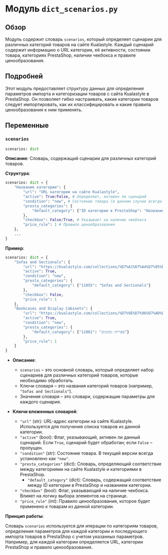 # Модуль `dict_scenarios.py`

## Обзор

Модуль содержит словарь `scenarios`, который определяет сценарии для различных категорий товаров на сайте Kualastyle. Каждый сценарий содержит информацию о URL категории, её активности, состоянии товара, категориях PrestaShop, наличии чекбокса и правиле ценообразования.

## Подробней

Этот модуль предоставляет структуру данных для определения параметров импорта и категоризации товаров с сайта Kualastyle в PrestaShop. Он позволяет гибко настраивать, какие категории товаров следует импортировать, как их классифицировать и какие правила ценообразования к ним применять.

## Переменные

### `scenarios`

```python
scenarios: dict
```

**Описание**: Словарь, содержащий сценарии для различных категорий товаров.

**Структура**:

```python
scenarios: dict = {
    "Название категории": {
        "url": "URL категории на сайте Kualastyle",
        "active": True/False, # Определяет, активен ли сценарий
        "condition": "new", # Состояние товара (в данном случае всегда "new")
        "presta_categories": {
            "default_category": {"ID категории в PrestaShop": "Название категории в PrestaShop"}
        },
        "checkbox": False/True, # Указывает на наличие чекбокса
        "price_rule": 1 # Правило ценообразования
    },
    ...
}
```

**Пример**:

```python
scenarios: dict = {
    "Sofas and Sectionals": {
        "url": "https://kualastyle.com/collections/%D7%A1%D7%A4%D7%95%D7%AA-%D7%9E%D7%A2%D7%95%D7%A6%D7%91%D7%95%D7%AA",
        "active": True,
        "condition": "new",
        "presta_categories": {
            "default_category": {"11055": "Sofas and Sectionals"}
        },
        "checkbox": False,
        "price_rule": 1
    },
    "Bookcases and Display Cabinets": {
        "url": "https://kualastyle.com/collections/%D7%9E%D7%96%D7%A0%D7%95%D7%A0%D7%99%D7%9D-%D7%99%D7%97%D7%99%D7%93%D7%95%D7%AA-%D7%98%D7%9C%D7%95%D7%95%D7%99%D7%96%D7%99%D7%94",
        "active": True,
        "condition": "new",
        "presta_categories": {
            "default_category": {"11061": "ספריות ומזנונים"}
        },
        "price_rule": 1
    }
}
```

- **Описание**:
  - `scenarios` – это основной словарь, который определяет набор сценариев для различных категорий товаров, которые необходимо обработать.
  - Ключи словаря – это названия категорий товаров (например, `"Sofas and Sectionals"`).
  - Значения словаря – это словари, содержащие параметры для каждого сценария.

- **Ключи вложенных словарей**:
  - `"url"` (str): URL-адрес категории на сайте Kualastyle. Используется для получения списка товаров из данной категории.
  - `"active"` (bool): Флаг, указывающий, активен ли данный сценарий. Если `True`, сценарий будет обработан; если `False` – пропущен.
  - `"condition"` (str): Состояние товара. В текущей версии всегда установлено как `"new"`.
  - `"presta_categories"` (dict): Словарь, определяющий соответствие между категориями на сайте Kualastyle и категориями в PrestaShop.
    - `"default_category"` (dict): Словарь, содержащий соответствие между ID категории в PrestaShop и названием категории.
  - `"checkbox"` (bool): Флаг, указывающий на наличие чекбокса. Влияет на логику выбора элементов на странице.
  - `"price_rule"` (int): Правило ценообразования, которое будет применено к товарам из данной категории.

**Принцип работы**:

Словарь `scenarios` используется для итерации по категориям товаров, определения параметров для каждой категории и последующего импорта товаров в PrestaShop с учетом указанных параметров. Например, для каждой категории определяется URL, категории PrestaShop и правило ценообразования.